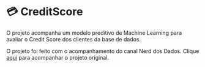 # 💳 CreditScore
 
 O projeto acompanha um modelo preditivo de Machine Learning para avaliar o Credit Score dos clientes da base de dados.
 
 O projeto foi feito com o acompanhamento do canal Nerd dos Dados. Clique <a href="https://www.youtube.com/watch?v=lK8ANM7VkNU">aqui</a> para acompanhar o projeto original.
